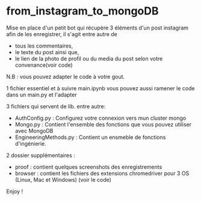 # from_instagram_to_mongoDB
Mise en place d'un petit bot qui récupère 3 éléments d'un post instagram afin de les enregistrer, il s'agit entre autre de  
* tous les commentaires, 
* le texte du post ainsi que, 
* le lien de la photo de profil ou du media du post selon votre convenance(voir code)

N.B : vous pouvez adapter le code à votre gout.

1 fichier essentiel et à suivre main.ipynb vous pouvez aussi ramener le code dans un main.py et l'adapter

3 fichiers qui servent de lib. entre autre: 

- AuthConfig.py : Configurez votre connexion vers mun cluster mongo
- Mongo.py : Contient l'ensemble des fonctions que vous pouvez utiliser avec MongoDB
- EngineeringMethods.py : Contient un ensmeble de fonctions d'ingénierie.

2 dossier supplémentaires :
- proof : contient quelques screenshots des enregistrements
- browser : contient les fichiers des extensions chromedriver pour 3 OS (Linux, Mac et Windows) (voir le code)

Enjoy !

